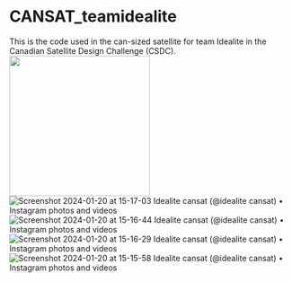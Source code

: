 # CANSAT_teamidealite
This is the code used in the can-sized satellite for team Idealite in the Canadian Satellite Design Challenge (CSDC).
<img src="https://github.com/kryptoish/CANSAT_teamidealite/assets/69884464/be7b96ef-2a06-47e0-9806-e7e75d85c817" width="250" height="250">
![Screenshot 2024-01-20 at 15-17-03 Idealite cansat (@idealite cansat) • Instagram photos and videos](https://github.com/kryptoish/CANSAT_teamidealite/assets/69884464/1bdf068f-1e1d-4226-abdb-d48b9e8bb867)
![Screenshot 2024-01-20 at 15-16-44 Idealite cansat (@idealite cansat) • Instagram photos and videos](https://github.com/kryptoish/CANSAT_teamidealite/assets/69884464/8ac3f83d-afab-4183-8644-86cbeb3f5705)
![Screenshot 2024-01-20 at 15-16-29 Idealite cansat (@idealite cansat) • Instagram photos and videos](https://github.com/kryptoish/CANSAT_teamidealite/assets/69884464/e99c231a-214b-4644-b58d-f1935cdad513)
![Screenshot 2024-01-20 at 15-15-58 Idealite cansat (@idealite cansat) • Instagram photos and videos](https://github.com/kryptoish/CANSAT_teamidealite/assets/69884464/ab48974f-081a-4028-ab10-095112334f2f)
